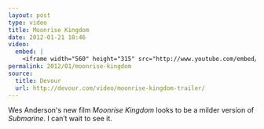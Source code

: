 ```yaml
---
layout: post
type: video
title: Moonrise Kingdom
date: 2012-01-21 10:46
video: 
  embed: |
    <iframe width="560" height="315" src="http://www.youtube.com/embed/eP0QJ_Ba1Bs" frameborder="0" allowfullscreen></iframe>
permalink: 2012/01/moonrise-kingdom
source: 
  title: Devour
  url: http://devour.com/video/moonrise-kingdom-trailer/
---
```


Wes Anderson's new film _Moonrise Kingdom_ looks to be a milder version of _Submarine_. I can’t wait to see it.
